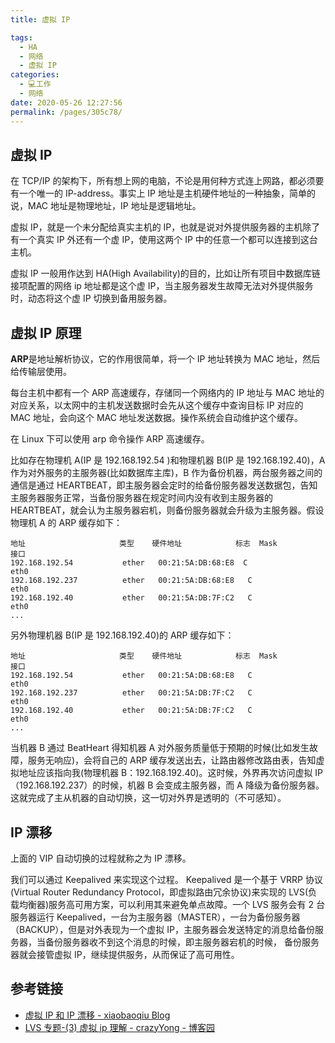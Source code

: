 ```yaml
---
title: 虚拟 IP

tags: 
  - HA
  - 网络
  - 虚拟 IP
categories: 
  - 💻工作
  - 网络
date: 2020-05-26 12:27:56
permalink: /pages/305c78/
---
```


## 虚拟 IP
在 TCP/IP 的架构下，所有想上网的电脑，不论是用何种方式连上网路，都必须要有一个唯一的 IP-address。事实上 IP 地址是主机硬件地址的一种抽象，简单的说，MAC 地址是物理地址，IP 地址是逻辑地址。

虚拟 IP，就是一个未分配给真实主机的 IP，也就是说对外提供服务器的主机除了有一个真实 IP 外还有一个虚 IP，使用这两个 IP 中的任意一个都可以连接到这台主机。

虚拟 IP 一般用作达到 HA(High Availability)的目的，比如让所有项目中数据库链接项配置的网络 ip 地址都是这个虚 IP，当主服务器发生故障无法对外提供服务时，动态将这个虚 IP 切换到备用服务器。

## 虚拟 IP 原理

**ARP**是地址解析协议，它的作用很简单，将一个 IP 地址转换为 MAC 地址，然后给传输层使用。

每台主机中都有一个 ARP 高速缓存，存储同一个网络内的 IP 地址与 MAC 地址的对应关系，以太网中的主机发送数据时会先从这个缓存中查询目标 IP 对应的 MAC 地址，会向这个 MAC 地址发送数据。操作系统会自动维护这个缓存。

在 Linux 下可以使用 arp 命令操作 ARP 高速缓存。

比如存在物理机 A(IP 是 192.168.192.54 )和物理机器 B(IP 是 192.168.192.40)，A 作为对外服务的主服务器(比如数据库主库)，B 作为备份机器，两台服务器之间的通信是通过 HEARTBEAT，即主服务器会定时的给备份服务器发送数据包，告知主服务器服务正常，当备份服务器在规定时间内没有收到主服务器的 HEARTBEAT，就会认为主服务器宕机，则备份服务器就会升级为主服务器。假设物理机 A 的 ARP 缓存如下：

```plain
地址                     类型    硬件地址            标志  Mask            接口
192.168.192.54           ether   00:21:5A:DB:68:E8  C                     eth0
192.168.192.237          ether   00:21:5A:DB:68:E8   C                     eth0
192.168.192.40           ether   00:21:5A:DB:7F:C2   C                     eth0
...
```
另外物理机器 B(IP 是 192.168.192.40)的 ARP 缓存如下：
```plain
地址                     类型    硬件地址            标志  Mask            接口
192.168.192.54           ether   00:21:5A:DB:68:E8   C                     eth0
192.168.192.237          ether   00:21:5A:DB:7F:C2   C                     eth0
192.168.192.40           ether   00:21:5A:DB:7F:C2   C                     eth0
...
```
当机器 B 通过 BeatHeart 得知机器 A 对外服务质量低于预期的时候(比如发生故障，服务无响应)，会将自己的 ARP 缓存发送出去，让路由器修改路由表，告知虚拟地址应该指向我(物理机器 B：192.168.192.40)。这时候，外界再次访问虚拟 IP（192.168.192.237）的时候，机器 B 会变成主服务器，而 A 降级为备份服务器。这就完成了主从机器的自动切换，这一切对外界是透明的（不可感知）。

## IP 漂移
上面的 VIP 自动切换的过程就称之为 IP 漂移。

我们可以通过 Keepalived 来实现这个过程。 Keepalived 是一个基于 VRRP 协议(Virtual Router Redundancy Protocol，即虚拟路由冗余协议)来实现的 LVS(负载均衡器)服务高可用方案，可以利用其来避免单点故障。一个 LVS 服务会有 2 台服务器运行 Keepalived，一台为主服务器（MASTER），一台为备份服务器（BACKUP），但是对外表现为一个虚拟 IP，主服务器会发送特定的消息给备份服务器，当备份服务器收不到这个消息的时候，即主服务器宕机的时候， 备份服务器就会接管虚拟 IP，继续提供服务，从而保证了高可用性。

## 参考链接
- [虚拟 IP 和 IP 漂移 - xiaobaoqiu Blog](https://xiaobaoqiu.github.io/blog/2015/04/02/xu-ni-iphe-ippiao-yi/)
- [LVS 专题-(3) 虚拟 ip 理解 - crazyYong - 博客园](https://www.cnblogs.com/crazylqy/p/7741958.html)